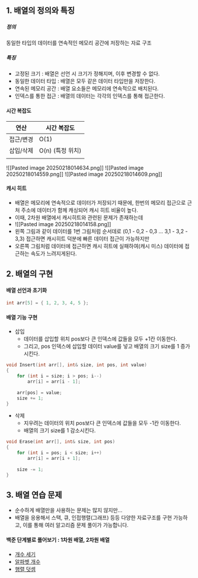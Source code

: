 ## 1. 배열의 정의와 특징
##### 정의
동일한 타입의 데이터를 연속적인 메모리 공간에 저장하는 자료 구조

##### 특징
- 고정된 크기 : 배열은 선언 시 크기가 정해지며, 이후 변경할 수 없다.
- 동일한 데이터 타입 : 배열은 모두 같은 데이터 타입만을 저장한다.
- 연속된 메모리 공간 : 배열 요소들은 메모리에 연속적으로 배치된다.
- 인덱스를 통한 접근 : 배열의 데이터는 각각의 인덱스를 통해 접근한다.
    

#### 시간 복잡도

| 연산    | 시간 복잡도       |
| ----- | ------------ |
| 접근/변경 | O(1)         |
| 삽입/삭제 | O(n) (특정 위치) |
|       |              |

![[Pasted image 20250218014634.png]]
![[Pasted image 20250218014559.png]]
![[Pasted image 20250218014609.png]]

#### 캐시 히트

- 배열은 메모리에 연속적으로 데이터가 저장되기 때문에, 한번의 메모리 접근으로 근처 주소에 데이터가 함께 캐싱되어 캐시 히트 비율이 높다.
- 이때, 2차원 배열에서 캐시히트와 관련된 문제가 존재하는데
- ![[Pasted image 20250218014158.png]]
- 왼쪽 그림과 같이 데이터를 1번 그림처럼 순서데로 (0,1 - 0,2 - 0,3 ... 3,1 - 3,2 - 3,3) 접근하면 캐시히트 덕분에 빠른 데이터 접근이 가능하지만
- 오른쪽 그림처럼 데이터에 접근하면 캐시 히트에 실패하여(캐시 미스) 데이터에 접근하는 속도가 느려지게된다.


## 2. 배열의 구현

#### 배열 선언과 초기화

```cpp
int arr[5] = { 1, 2, 3, 4, 5 };
```

#### 배열 기능 구현
- 삽입
	- 데이터를 삽입할 위치 pos보다 큰 인덱스에 값들을 모두 +1칸 이동한다.
	- 그리고, pos 인덱스에 삽입할 데이터 value를 넣고 배열의 크기 size를 1 증가시킨다.
```cpp
void Insert(int arr[], int& size, int pos, int value) 
{
    for (int i = size; i > pos; i--) 
	    arr[i] = arr[i - 1];
	    
    arr[pos] = value;
    size += 1;
}
```
- 삭제
	- 지우려는 데이터의 위치 pos보다 큰 인덱스에 값들을 모두 -1칸 이동한다.
	- 배열의 크기 size를 1 감소시킨다.
```cpp
void Erase(int arr[], int& size, int pos) 
{
    for (int i = pos; i < size; i++) 
	    arr[i] = arr[i + 1];
	    
    size -= 1;
}
```


## 3. 배열 연습 문제
- 순수하게 배열만을 사용하는 문제는 많지 않지만...
- 배열을 응용해서 스택, 큐, 인접행렬(그래프) 등등 다양한 자료구조를 구현 가능하고, 이를 통해 여러 알고리즘 문제 풀이가 가능합니다.
	
#### 백준 단계별로 풀어보기 : 1차원 배열, 2차원 배열
- [개수 세기](https://www.acmicpc.net/problem/10807)
- [알파벳 개수](https://www.acmicpc.net/problem/10808)
- [행렬 덧셈](https://www.acmicpc.net/problem/2738)